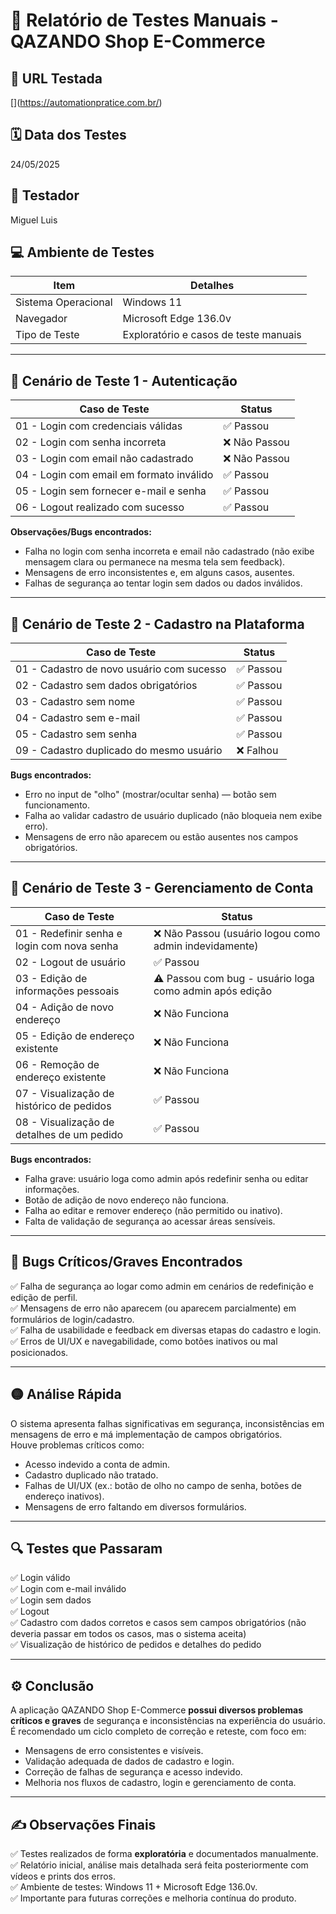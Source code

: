 # 📝 Relatório de Testes Manuais - QAZANDO Shop E-Commerce

## 🔗 URL Testada
[[](https://automationpratice.com.br/)](https://automationpratice.com.br/)

## 🗓️ Data dos Testes
24/05/2025

## 👤 Testador
Miguel Luis

## 💻 Ambiente de Testes

| Item                | Detalhes                                 |
|----------------------|------------------------------------------|
| Sistema Operacional  | Windows 11                               |
| Navegador            | Microsoft Edge 136.0v                    |
| Tipo de Teste        | Exploratório e casos de teste manuais    |

---

## 📌 Cenário de Teste 1 - Autenticação

| Caso de Teste                                                               | Status   |
|------------------------------------------------------------------------------|----------|
| 01 - Login com credenciais válidas                                           | ✅ Passou |
| 02 - Login com senha incorreta                                               | ❌ Não Passou |
| 03 - Login com email não cadastrado                                          | ❌ Não Passou |
| 04 - Login com email em formato inválido                                     | ✅ Passou |
| 05 - Login sem fornecer e-mail e senha                                       | ✅ Passou |
| 06 - Logout realizado com sucesso                                            | ✅ Passou |

**Observações/Bugs encontrados:**
- Falha no login com senha incorreta e email não cadastrado (não exibe mensagem clara ou permanece na mesma tela sem feedback).
- Mensagens de erro inconsistentes e, em alguns casos, ausentes.
- Falhas de segurança ao tentar login sem dados ou dados inválidos.

---

## 📌 Cenário de Teste 2 - Cadastro na Plataforma

| Caso de Teste                                                               | Status         |
|------------------------------------------------------------------------------|-----------------|
| 01 - Cadastro de novo usuário com sucesso                                    | ✅ Passou       |
| 02 - Cadastro sem dados obrigatórios                                         | ✅ Passou       |
| 03 - Cadastro sem nome                                                       | ✅ Passou       |
| 04 - Cadastro sem e-mail                                                     | ✅ Passou       |
| 05 - Cadastro sem senha                                                      | ✅ Passou       |
| 09 - Cadastro duplicado do mesmo usuário                                     | ❌ Falhou       |

**Bugs encontrados:**
- Erro no input de "olho" (mostrar/ocultar senha) — botão sem funcionamento.
- Falha ao validar cadastro de usuário duplicado (não bloqueia nem exibe erro).
- Mensagens de erro não aparecem ou estão ausentes nos campos obrigatórios.

---

## 📌 Cenário de Teste 3 - Gerenciamento de Conta

| Caso de Teste                                                                                       | Status            |
|-----------------------------------------------------------------------------------------------------|--------------------|
| 01 - Redefinir senha e login com nova senha                                                         | ❌ Não Passou (usuário logou como admin indevidamente) |
| 02 - Logout de usuário                                                                              | ✅ Passou          |
| 03 - Edição de informações pessoais                                                                 | ⚠️ Passou com bug - usuário loga como admin após edição |
| 04 - Adição de novo endereço                                                                        | ❌ Não Funciona    |
| 05 - Edição de endereço existente                                                                   | ❌ Não Funciona    |
| 06 - Remoção de endereço existente                                                                  | ❌ Não Funciona    |
| 07 - Visualização de histórico de pedidos                                                           | ✅ Passou          |
| 08 - Visualização de detalhes de um pedido                                                          | ✅ Passou          |

**Bugs encontrados:**
- Falha grave: usuário loga como admin após redefinir senha ou editar informações.
- Botão de adição de novo endereço não funciona.
- Falha ao editar e remover endereço (não permitido ou inativo).
- Falta de validação de segurança ao acessar áreas sensíveis.

---

## 🚨 Bugs Críticos/Graves Encontrados

✅ Falha de segurança ao logar como admin em cenários de redefinição e edição de perfil.  
✅ Mensagens de erro não aparecem (ou aparecem parcialmente) em formulários de login/cadastro.  
✅ Falha de usabilidade e feedback em diversas etapas do cadastro e login.  
✅ Erros de UI/UX e navegabilidade, como botões inativos ou mal posicionados.

---

## 🟡 Análise Rápida

O sistema apresenta falhas significativas em segurança, inconsistências em mensagens de erro e má implementação de campos obrigatórios.  
Houve problemas críticos como:

- Acesso indevido a conta de admin.
- Cadastro duplicado não tratado.
- Falhas de UI/UX (ex.: botão de olho no campo de senha, botões de endereço inativos).
- Mensagens de erro faltando em diversos formulários.

---

## 🔍 Testes que Passaram

✅ Login válido  
✅ Login com e-mail inválido  
✅ Login sem dados  
✅ Logout  
✅ Cadastro com dados corretos e casos sem campos obrigatórios (não deveria passar em todos os casos, mas o sistema aceita)  
✅ Visualização de histórico de pedidos e detalhes do pedido  

---

## ⚙️ Conclusão

A aplicação QAZANDO Shop E-Commerce **possui diversos problemas críticos e graves** de segurança e inconsistências na experiência do usuário. É recomendado um ciclo completo de correção e reteste, com foco em:

- Mensagens de erro consistentes e visíveis.
- Validação adequada de dados de cadastro e login.
- Correção de falhas de segurança e acesso indevido.
- Melhoria nos fluxos de cadastro, login e gerenciamento de conta.

---

## ✍️ Observações Finais

✅ Testes realizados de forma **exploratória** e documentados manualmente.  
✅ Relatório inicial, análise mais detalhada será feita posteriormente com vídeos e prints dos erros.  
✅ Ambiente de testes: Windows 11 + Microsoft Edge 136.0v.  
✅ Importante para futuras correções e melhoria contínua do produto.
